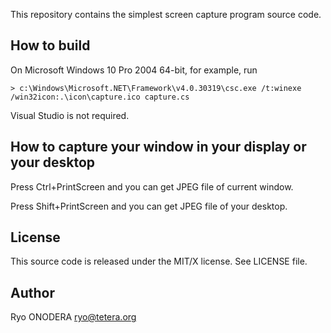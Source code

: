 This repository contains the simplest screen capture program source code.

## How to build
On Microsoft Windows 10 Pro 2004 64-bit, for example, run

```
> c:\Windows\Microsoft.NET\Framework\v4.0.30319\csc.exe /t:winexe /win32icon:.\icon\capture.ico capture.cs
```

Visual Studio is not required.


## How to capture your window in your display or your desktop
Press Ctrl+PrintScreen and you can get JPEG file of current window.

Press Shift+PrintScreen and you can get JPEG file of your desktop.


## License
This source code is released under the MIT/X license.
See LICENSE file.

## Author
Ryo ONODERA <ryo@tetera.org>
